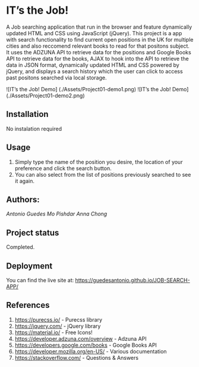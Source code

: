 # IT’s the Job!

A Job searching application that run in the browser and feature dynamically updated HTML and CSS using JavaScript (jQuery). This project is a app with search functionality to find current open positions in the UK for multiple cities and also reccomend relevant books to read for that positons subject. It uses the ADZUNA API to retrieve data for the positions and Google Books API to retrieve data for the books, AJAX to hook into the API to retrieve the data in JSON format, dynamically updated HTML and CSS powered by jQuery, and displays a search history which the user can click to access past positons searched via local storage.

![IT’s the Job! Demo] (./Assets/Project01-demo1.png)
![IT’s the Job! Demo] (./Assets/Project01-demo2.png)

## Installation
No instalation required

## Usage
1. Simply type the name of the position you desire, the location of your preference and click the search button.
2. You can also select from the list of positions previously searched to see it again.

## Authors:
 _Antonio Guedes_
 _Mo Pishdar_
 _Anna Chong_
 

## Project status
Completed.

## Deployment
You can find the live site at: https://guedesantonio.github.io/JOB-SEARCH-APP/

## References
1. https://purecss.io/ - Purecss library
2. https://jquery.com/ - jQuery library
3. https://material.io/ - Free Icons!
4. https://developer.adzuna.com/overview - Adzuna API
5. https://developers.google.com/books - Google Books API
6. https://developer.mozilla.org/en-US/ - Various documentation
7. https://stackoverflow.com/ - Questions & Answers
